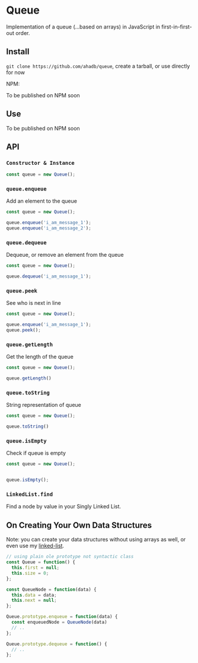 # Queue

Implementation of a queue (...based on arrays) in JavaScript in first-in-first-out order.

## Install

`git clone https://github.com/ahadb/queue`, create a tarball, or use directly for now

NPM:

To be published on NPM soon

## Use

To be published on NPM soon


## API

### `Constructor & Instance`

```javascript
const queue = new Queue();
```

### `queue.enqueue`

Add an element to the queue

```javascript
const queue = new Queue();

queue.enqueue('i_am_message_1');
queue.enqueue('i_am_message_2');
```

### `queue.dequeue`

Dequeue, or remove an element from the queue

```javascript
const queue = new Queue();

queue.dequeue('i_am_message_1');
```

### `queue.peek`

See who is next in line

```javascript
const queue = new Queue();

queue.enqueue('i_am_message_1');
queue.peek(); 
```

### `queue.getLength`

Get the length of the queue

```javascript
const queue = new Queue();

queue.getLength()
```

### `queue.toString`

String representation of queue

```javascript
const queue = new Queue();

queue.toString()
```

### `queue.isEmpty`

Check if queue is empty

```javascript
const queue = new Queue();


queue.isEmpty();
```

### `LinkedList.find`

Find a node by value in your Singly Linked List.

## On Creating Your Own Data Structures

Note: you can create your data structures without using arrays as well, or even use my [linked-list](https://github.com/ahadb/linked-list).

```javascript
// using plain ole prototype not syntactic class
const Queue = function() {
  this.first = null;
  this.size = 0;
};

const QueueNode = function(data) {
  this.data = data;
  this.next = null;
};

Queue.prototype.enqueue = function(data) {
  const enqueuedNode = QueueNode(data)
  // ..
};

Queue.prototype.dequeue = function() {
  // ..
};
```


